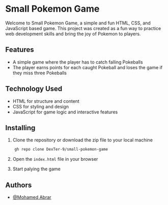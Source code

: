 
# Small Pokemon Game

Welcome to Small Pokemon Game, a simple and fun HTML, CSS, and JavaScript based game. This project was created as a fun way to practice web development skills and bring the joy of Pokemon to players.




## Features

- A simple game where the player has to catch falling Pokeballs
- The player earns points for each caught Pokeball and loses the game if they miss three Pokeballs


## Technology Used

- HTML for structure and content
- CSS for styling and design
- JavaScript for game logic and interactive features


## Installing

1. Clone the repository or download the zip file to your local machine


```bash
    gh repo clone DexTer-9/small-pokemon-game
```

2. Open the `index.html` file in your browser

3. Start palying the game 




## Authors

- [@Mohamed Abrar](https://www.github.com/DexTer-9)



